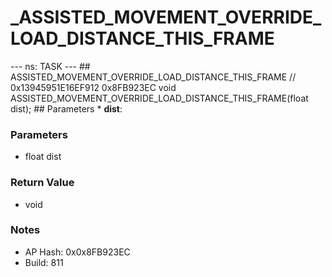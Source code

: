 # _ASSISTED_MOVEMENT_OVERRIDE_LOAD_DISTANCE_THIS_FRAME

--- ns: TASK --- ## ASSISTED_MOVEMENT_OVERRIDE_LOAD_DISTANCE_THIS_FRAME  // 0x13945951E16EF912 0x8FB923EC void ASSISTED_MOVEMENT_OVERRIDE_LOAD_DISTANCE_THIS_FRAME(float dist);   ## Parameters * **dist**:

### Parameters
* float dist

### Return Value
* void

### Notes
* AP Hash: 0x0x8FB923EC
* Build: 811

